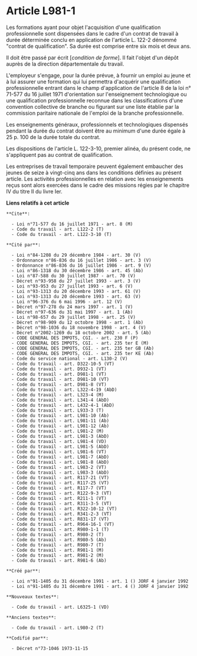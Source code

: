 # Article L981-1

Les formations ayant pour objet l'acquisition d'une qualification professionnelle sont dispensées dans le cadre d'un contrat
de travail à durée déterminée conclu en application de l'article L. 122-2 dénommé "contrat de qualification". Sa durée est
comprise entre six mois et deux ans.

Il doit être passé par écrit [*condition de forme*]. Il fait l'objet d'un dépôt auprès de la direction départementale du
travail.

L'employeur s'engage, pour la durée prévue, à fournir un emploi au jeune et à lui assurer une formation qui lui permettra
d'acquérir une qualification professionnelle entrant dans le champ d'application de l'article 8 de la loi n° 71-577 du 16
juillet 1971 d'orientation sur l'enseignement technologique ou une qualification professionnelle reconnue dans les
classifications d'une convention collective de branche ou figurant sur une liste établie par la commission paritaire
nationale de l'emploi de la branche professionnelle.

Les enseignements généraux, professionnels et technologiques dispensés pendant la durée du contrat doivent être au minimum
d'une durée égale à 25 p. 100 de la durée totale du contrat.

Les dispositions de l'article L. 122-3-10, premier alinéa, du présent code, ne s'appliquent pas au contrat de qualification.

Les entreprises de travail temporaire peuvent également embaucher des jeunes de seize à vingt-cinq ans dans les conditions
définies au présent article. Les activités professionnelles en relation avec les enseignements reçus sont alors exercées dans
le cadre des missions régies par le chapitre IV du titre II du livre Ier.

**Liens relatifs à cet article**

	**Cite**:

	  - Loi n°71-577 du 16 juillet 1971 - art. 8 (M)
	  - Code du travail - art. L122-2 (T)
	  - Code du travail - art. L122-3-10 (T)

	**Cité par**:

	  - Loi n°84-1208 du 29 décembre 1984 - art. 30 (V)
	  - Ordonnance n°86-836 du 16 juillet 1986 - art. 3 (V)
	  - Ordonnance n°86-836 du 16 juillet 1986 - art. 9 (V)
	  - Loi n°86-1318 du 30 décembre 1986 - art. 45 (Ab)
	  - Loi n°87-588 du 30 juillet 1987 - art. 70 (V)
	  - Décret n°93-958 du 27 juillet 1993 - art. 3 (V)
	  - Loi n°93-953 du 27 juillet 1993 - art. 6 (V)
	  - Loi n°93-1313 du 20 décembre 1993 - art. 61 (V)
	  - Loi n°93-1313 du 20 décembre 1993 - art. 63 (V)
	  - Loi n°96-376 du 6 mai 1996 - art. 12 (V)
	  - Décret n°97-278 du 24 mars 1997 - art. 1 (V)
	  - Décret n°97-636 du 31 mai 1997 - art. 1 (Ab)
	  - Loi n°98-657 du 29 juillet 1998 - art. 25 (V)
	  - Décret n°98-909 du 12 octobre 1998 - art. 1 (Ab)
	  - Décret n°98-1036 du 18 novembre 1998 - art. 4 (V)
	  - Décret n°2002-1269 du 18 octobre 2002 - art. 5 (Ab)
	  - CODE GENERAL DES IMPOTS, CGI. - art. 230 F (P)
	  - CODE GENERAL DES IMPOTS, CGI. - art. 235 ter E (M)
	  - CODE GENERAL DES IMPOTS, CGI. - art. 235 ter GB (Ab)
	  - CODE GENERAL DES IMPOTS, CGI. - art. 235 ter KE (Ab)
	  - Code du service national - art. L130-2 (V)
	  - Code du travail - art. D322-10-5 (VT)
	  - Code du travail - art. D932-1 (VT)
	  - Code du travail - art. D981-1 (VT)
	  - Code du travail - art. D981-10 (VT)
	  - Code du travail - art. D981-8 (VT)
	  - Code du travail - art. L322-4-19 (AbD)
	  - Code du travail - art. L323-4 (M)
	  - Code du travail - art. L341-4 (AbD)
	  - Code du travail - art. L432-4-1 (AbD)
	  - Code du travail - art. L933-3 (T)
	  - Code du travail - art. L981-10 (Ab)
	  - Code du travail - art. L981-11 (Ab)
	  - Code du travail - art. L981-12 (Ab)
	  - Code du travail - art. L981-2 (M)
	  - Code du travail - art. L981-3 (AbD)
	  - Code du travail - art. L981-4 (VD)
	  - Code du travail - art. L981-5 (AbD)
	  - Code du travail - art. L981-6 (VT)
	  - Code du travail - art. L981-7 (AbD)
	  - Code du travail - art. L981-8 (AbD)
	  - Code du travail - art. L983-2 (VT)
	  - Code du travail - art. L983-3 (AbD)
	  - Code du travail - art. R117-21 (VT)
	  - Code du travail - art. R117-25 (VT)
	  - Code du travail - art. R117-7 (VT)
	  - Code du travail - art. R122-9-3 (VT)
	  - Code du travail - art. R211-1 (VT)
	  - Code du travail - art. R311-3-5 (VT)
	  - Code du travail - art. R322-10-12 (VT)
	  - Code du travail - art. R341-2-3 (VT)
	  - Code du travail - art. R831-17 (VT)
	  - Code du travail - art. R964-16-1 (VT)
	  - Code du travail - art. R980-1-1 (T)
	  - Code du travail - art. R980-2 (T)
	  - Code du travail - art. R980-5 (Ab)
	  - Code du travail - art. R980-7 (T)
	  - Code du travail - art. R981-1 (M)
	  - Code du travail - art. R981-2 (M)
	  - Code du travail - art. R981-6 (Ab)

	**Créé par**:

	  - Loi n°91-1405 du 31 décembre 1991 - art. 1 () JORF 4 janvier 1992
	  - Loi n°91-1405 du 31 décembre 1991 - art. 4 () JORF 4 janvier 1992

	**Nouveaux textes**:

	  - Code du travail - art. L6325-1 (VD)

	**Anciens textes**:

	  - Code du travail - art. L980-2 (T)

	**Codifié par**:

	  - Décret n°73-1046 1973-11-15
